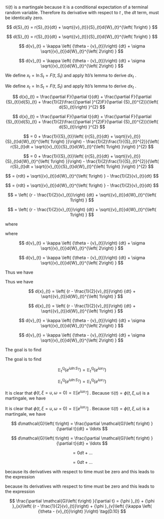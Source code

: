 $\mathcal{G}\left( t\right)$ is a martingale because it is a conditional expectation of a terminal random variable. Therefore its derivative with respect to $t$ , the ${dt}$ term, must be identically zero.

$$
d{S}_{t} = r{S}_{t}{dt} + \sqrt{{v}_{t}}{S}_{t}d{W}_{t}^{\left( 1\right) }
$$

$$
d{S}_{t} = r{S}_{t}{dt} + \sqrt{{v}_{t}}{S}_{t}d{W}_{t}^{\left( 1\right) }
$$

$$
d{v}_{t} = \kappa \left( {\theta  - {v}_{t}}\right) {dt} + \sigma \sqrt{{v}_{t}}d{W}_{t}^{\left( 2\right) }
$$

$$
d{v}_{t} = \kappa \left( {\theta  - {v}_{t}}\right) {dt} + \sigma \sqrt{{v}_{t}}d{W}_{t}^{\left( 2\right) }
$$

We define ${x}_{t} = \ln {S}_{t} = F\left( {t,{S}_{t}}\right)$ and apply Itô’s lemma to derive $d{x}_{t}$ .

We define ${x}_{t} = \ln {S}_{t} = F\left( {t,{S}_{t}}\right)$ and apply Itô’s lemma to derive $d{x}_{t}$ .

$$
d{x}_{t} = \frac{\partial F}{\partial t}{dt} + \frac{\partial F}{\partial {S}_{t}}d{S}_{t} + \frac{1}{2}\frac{{\partial }^{2}F}{\partial {S}_{t}^{2}}{\left( d{S}_{t}\right) }^{2}
$$

$$
d{x}_{t} = \frac{\partial F}{\partial t}{dt} + \frac{\partial F}{\partial {S}_{t}}d{S}_{t} + \frac{1}{2}\frac{{\partial }^{2}F}{\partial {S}_{t}^{2}}{\left( d{S}_{t}\right) }^{2}
$$

$$
= 0 + \frac{1}{{S}_{t}}\left( {r{S}_{t}{dt} + \sqrt{{v}_{t}}{S}_{t}d{W}_{t}^{\left( 1\right) }}\right)  - \frac{1}{2}\frac{1}{{S}_{t}^{2}}{\left( r{S}_{t}dt + \sqrt{{v}_{t}}{S}_{t}d{W}_{t}^{\left( 1\right) }\right) }^{2}
$$

$$
= 0 + \frac{1}{{S}_{t}}\left( {r{S}_{t}{dt} + \sqrt{{v}_{t}}{S}_{t}d{W}_{t}^{\left( 1\right) }}\right)  - \frac{1}{2}\frac{1}{{S}_{t}^{2}}{\left( r{S}_{t}dt + \sqrt{{v}_{t}}{S}_{t}d{W}_{t}^{\left( 1\right) }\right) }^{2}
$$

$$
= {rdt} + \sqrt{{v}_{t}}d{W}_{t}^{\left( 1\right) } - \frac{1}{2}{v}_{t}{dt}
$$

$$
= {rdt} + \sqrt{{v}_{t}}d{W}_{t}^{\left( 1\right) } - \frac{1}{2}{v}_{t}{dt}
$$

$$
= \left( {r - \frac{1}{2}{v}_{t}}\right) {dt} + \sqrt{{v}_{t}}d{W}_{t}^{\left( 1\right) }
$$

$$
= \left( {r - \frac{1}{2}{v}_{t}}\right) {dt} + \sqrt{{v}_{t}}d{W}_{t}^{\left( 1\right) }
$$

where

where

$$
d{v}_{t} = \kappa \left( {\theta  - {v}_{t}}\right) {dt} + \sigma \sqrt{{v}_{t}}d{W}_{t}^{\left( 2\right) }
$$

$$
d{v}_{t} = \kappa \left( {\theta  - {v}_{t}}\right) {dt} + \sigma \sqrt{{v}_{t}}d{W}_{t}^{\left( 2\right) }
$$

Thus we have

Thus we have

$$
d{x}_{t} = \left( {r - \frac{1}{2}{v}_{t}}\right) {dt} + \sqrt{{v}_{t}}d{W}_{t}^{\left( 1\right) }
$$

$$
d{x}_{t} = \left( {r - \frac{1}{2}{v}_{t}}\right) {dt} + \sqrt{{v}_{t}}d{W}_{t}^{\left( 1\right) }
$$

$$
d{v}_{t} = \kappa \left( {\theta  - {v}_{t}}\right) {dt} + \sigma \sqrt{{v}_{t}}d{W}_{t}^{\left( 2\right) }
$$

$$
d{v}_{t} = \kappa \left( {\theta  - {v}_{t}}\right) {dt} + \sigma \sqrt{{v}_{t}}d{W}_{t}^{\left( 2\right) }
$$

The goal is to find

The goal is to find

$$
{\mathbb{E}}_{t}^{\mathbb{Q}}\left( {e}^{{iu}\ln {S}_{T}}\right)  = {\mathbb{E}}_{t}^{\mathbb{Q}}\left( {e}^{{iu}{x}_{T}}\right)
$$

$$
{\mathbb{E}}_{t}^{\mathbb{Q}}\left( {e}^{{iu}\ln {S}_{T}}\right)  = {\mathbb{E}}_{t}^{\mathbb{Q}}\left( {e}^{{iu}{x}_{T}}\right)
$$

It is clear that $\phi \left( {t,\xi  = u,\omega  = 0}\right)  = \mathbb{E}\left\lbrack  {e}^{{iu}{x}_{T}}\right\rbrack$ . Because $\mathcal{G}\left( t\right)  = \phi \left( {t,\xi ,\omega }\right)$ is a martingale, we have

It is clear that $\phi \left( {t,\xi  = u,\omega  = 0}\right)  = \mathbb{E}\left\lbrack  {e}^{{iu}{x}_{T}}\right\rbrack$ . Because $\mathcal{G}\left( t\right)  = \phi \left( {t,\xi ,\omega }\right)$ is a martingale, we have

$$
d\mathcal{G}\left( t\right)  = \frac{\partial \mathcal{G}\left( t\right) }{\partial t}{dt} + \ldots
$$

$$
d\mathcal{G}\left( t\right)  = \frac{\partial \mathcal{G}\left( t\right) }{\partial t}{dt} + \ldots
$$

$$
= {0dt} + \ldots
$$

$$
= {0dt} + \ldots
$$

because its derivatives with respect to time must be zero and this leads to the expression

because its derivatives with respect to time must be zero and this leads to the expression

$$
\frac{\partial \mathcal{G}\left( t\right) }{\partial t} = {\phi }_{t} + {\phi }_{x}\left( {r - \frac{1}{2}{v}_{t}}\right)  + {\phi }_{v}\left( {\kappa \left( {\theta  - {v}_{t}}\right) }\right)  \tag{D.10}
$$